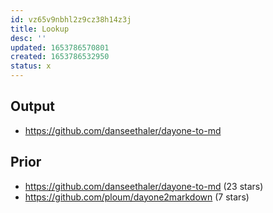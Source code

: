 ```yaml
---
id: vz65v9nbhl2z9cz38h14z3j
title: Lookup
desc: ''
updated: 1653786570801
created: 1653786532950
status: x
---
```


## Output
- https://github.com/danseethaler/dayone-to-md

## Prior
- https://github.com/danseethaler/dayone-to-md (23 stars)
- https://github.com/ploum/dayone2markdown (7 stars)

